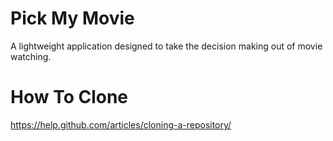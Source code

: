 # Pick My Movie
A lightweight application designed to take the decision making out of movie watching. 

# How To Clone
https://help.github.com/articles/cloning-a-repository/


